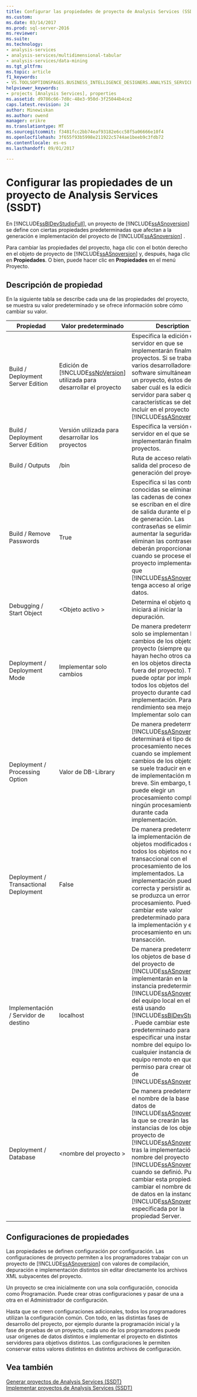 ```yaml
---
title: Configurar las propiedades de proyecto de Analysis Services (SSDT) | Documentos de Microsoft
ms.custom: 
ms.date: 03/14/2017
ms.prod: sql-server-2016
ms.reviewer: 
ms.suite: 
ms.technology:
- analysis-services
- analysis-services/multidimensional-tabular
- analysis-services/data-mining
ms.tgt_pltfrm: 
ms.topic: article
f1_keywords:
- VS.TOOLSOPTIONSPAGES.BUSINESS_INTELLIGENCE_DESIGNERS.ANALYSIS_SERVICES_DESIGNERS.GENERAL
helpviewer_keywords:
- projects [Analysis Services], properties
ms.assetid: d9786c66-7d8c-48e3-950d-3f25044b4ce2
caps.latest.revision: 24
author: Minewiskan
ms.author: owend
manager: erikre
ms.translationtype: MT
ms.sourcegitcommit: f3481fcc2bb74eaf93182e6cc58f5a06666e10f4
ms.openlocfilehash: 3f655f93b5998e211922c5744ae1beeb9c3fdb72
ms.contentlocale: es-es
ms.lasthandoff: 09/01/2017

---
```

# <a name="configure-analysis-services-project-properties-ssdt"></a>Configurar las propiedades de un proyecto de Analysis Services (SSDT)
  En [!INCLUDE[ssBIDevStudioFull](../../includes/ssbidevstudiofull-md.md)], un proyecto de [!INCLUDE[ssASnoversion](../../includes/ssasnoversion-md.md)] se define con ciertas propiedades predeterminadas que afectan a la generación e implementación del proyecto de [!INCLUDE[ssASnoversion](../../includes/ssasnoversion-md.md)] .  
  
 Para cambiar las propiedades del proyecto, haga clic con el botón derecho en el objeto de proyecto de [!INCLUDE[ssASnoversion](../../includes/ssasnoversion-md.md)] y, después, haga clic en **Propiedades**. O bien, puede hacer clic en **Propiedades** en el menú Proyecto.  
  
## <a name="property-description"></a>Descripción de propiedad  
 En la siguiente tabla se describe cada una de las propiedades del proyecto, se muestra su valor predeterminado y se ofrece información sobre cómo cambiar su valor.  
  
|Propiedad|Valor predeterminado|Description|  
|--------------|---------------------|-----------------|  
|Build / Deployment Server Edition|Edición de [!INCLUDE[ssNoVersion](../../includes/ssnoversion-md.md)] utilizada para desarrollar el proyecto|Especifica la edición del servidor en que se implementarán finalmente los proyectos. Si se trabaja con varios desarrolladores de software simultáneamente en un proyecto, éstos deben saber cuál es la edición del servidor para saber qué características se deben incluir en el proyecto de [!INCLUDE[ssASnoversion](../../includes/ssasnoversion-md.md)] .|  
|Build / Deployment Server Edition|Versión utilizada para desarrollar los proyectos|Especifica la versión del servidor en el que se implementarán finalmente los proyectos.|  
|Build / Outputs|/bin|Ruta de acceso relativa de la salida del proceso de generación del proyecto.|  
|Build / Remove Passwords|True|Especifica si las contraseñas conocidas se eliminarán de las cadenas de conexión que se escriban en el directorio de salida durante el proceso de generación. Las contraseñas se eliminan para aumentar la seguridad. Si se eliminan las contraseñas, deberán proporcionarse cuando se procese el proyecto implementado para que [!INCLUDE[ssASnoversion](../../includes/ssasnoversion-md.md)] tenga acceso al origen de datos.|  
|Debugging / Start Object|\<Objeto activo >|Determina el objeto que se iniciará al iniciar la depuración.|  
|Deployment / Deployment Mode|Implementar solo cambios|De manera predeterminada, solo se implementan los cambios de los objetos del proyecto (siempre que no se hayan hecho otros cambios en los objetos directamente fuera del proyecto). También puede optar por implementar todos los objetos del proyecto durante cada implementación. Para que el rendimiento sea mejor, use Implementar solo cambios.|  
|Deployment / Processing Option|Valor de DB-Library|De manera predeterminada, [!INCLUDE[ssASnoversion](../../includes/ssasnoversion-md.md)] determinará el tipo de procesamiento necesario cuando se implementen los cambios de los objetos. Eso se suele traducir en el tiempo de implementación más breve. Sin embargo, también puede elegir un procesamiento completo o ningún procesamiento durante cada implementación.|  
|Deployment / Transactional Deployment|False|De manera predeterminada, la implementación de los objetos modificados o de todos los objetos no es transaccional con el procesamiento de los objetos implementados. La implementación puede ser correcta y persistir aunque se produzca un error de procesamiento. Puede cambiar este valor predeterminado para incluir la implementación y el procesamiento en una sola transacción.|  
|Implementación / Servidor de destino|localhost|De manera predeterminada, los objetos de base de datos del proyecto de [!INCLUDE[ssASnoversion](../../includes/ssasnoversion-md.md)] se implementarán en la instancia predeterminada de [!INCLUDE[ssASnoversion](../../includes/ssasnoversion-md.md)] del equipo local en el que se está usando [!INCLUDE[ssBIDevStudioFull](../../includes/ssbidevstudiofull-md.md)] . Puede cambiar este valor predeterminado para especificar una instancia con nombre del equipo local o cualquier instancia de un equipo remoto en que tenga permiso para crear objetos de [!INCLUDE[ssASnoversion](../../includes/ssasnoversion-md.md)] .|  
|Deployment / Database|\<nombre del proyecto >|De manera predeterminada, el nombre de la base de datos de [!INCLUDE[ssASnoversion](../../includes/ssasnoversion-md.md)] en la que se crearán las instancias de los objetos del proyecto de [!INCLUDE[ssASnoversion](../../includes/ssasnoversion-md.md)] tras la implementación es el nombre del proyecto de [!INCLUDE[ssASnoversion](../../includes/ssasnoversion-md.md)] cuando se definió. Puede cambiar esta propiedad para cambiar el nombre de la base de datos en la instancia de [!INCLUDE[ssASnoversion](../../includes/ssasnoversion-md.md)] especificada por la propiedad Server.|  
  
## <a name="property-configurations"></a>Configuraciones de propiedades  
 Las propiedades se definen configuración por configuración. Las configuraciones de proyecto permiten a los programadores trabajar con un proyecto de [!INCLUDE[ssASnoversion](../../includes/ssasnoversion-md.md)] con valores de compilación, depuración e implementación distintos sin editar directamente los archivos XML subyacentes del proyecto.  
  
 Un proyecto se crea inicialmente con una sola configuración, conocida como Programación. Puede crear otras configuraciones y pasar de una a otra en el Administrador de configuración.  
  
 Hasta que se creen configuraciones adicionales, todos los programadores utilizan la configuración común. Con todo, en las distintas fases de desarrollo del proyecto, por ejemplo durante la programación inicial y la fase de pruebas de un proyecto, cada uno de los programadores puede usar orígenes de datos distintos e implementar el proyecto en distintos servidores para objetivos distintos. Las configuraciones le permiten conservar estos valores distintos en distintos archivos de configuración.  
  
## <a name="see-also"></a>Vea también  
 [Generar proyectos de Analysis Services &#40;SSDT&#41;](../../analysis-services/multidimensional-models/build-analysis-services-projects-ssdt.md)   
 [Implementar proyectos de Analysis Services &#40;SSDT&#41;](../../analysis-services/multidimensional-models/deploy-analysis-services-projects-ssdt.md)  
  
  
